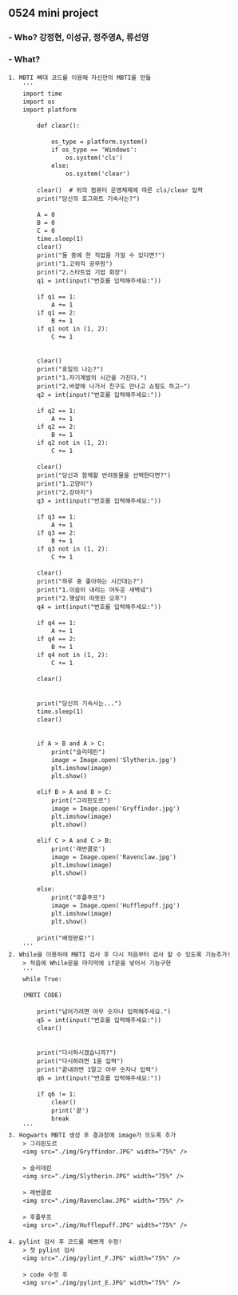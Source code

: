 ## **0524 mini project**
### - Who? 강정현, 이성규, 정주영A, 류선영
### - What?
    1. MBTI 뼈대 코드를 이용해 자신만의 MBTI를 만듦
        '''   
        import time
        import os
        import platform

            def clear():   

                os_type = platform.system()
                if os_type == 'Windows':
                    os.system('cls')   
                else:
                    os.system('clear')

            clear()  # 위의 컴퓨터 운영체제에 따른 cls/clear 입력
            print("당신의 호그와트 기숙사는?")

            A = 0
            B = 0
            C = 0
            time.sleep(1) 
            clear()  
            print("둘 중에 한 직업을 가질 수 있다면?")
            print("1.고위직 공무원")
            print("2.스타트업 기업 회장")
            q1 = int(input("번호를 입력해주세요:"))

            if q1 == 1:  
                A += 1
            if q1 == 2:  
                B += 1
            if q1 not in (1, 2):
                C += 1


            clear()
            print("휴일의 나는?")
            print("1.자기계발의 시간을 가진다.")
            print("2.바깥에 나가서 친구도 만나고 쇼핑도 하고~")
            q2 = int(input("번호를 입력해주세요:"))

            if q2 == 1:
                A += 1
            if q2 == 2:
                B += 1
            if q2 not in (1, 2):
                C += 1

            clear()
            print("당신과 함께할 반려동물을 선택한다면?")
            print("1.고양이")
            print("2.강아지")
            q3 = int(input("번호를 입력해주세요:"))

            if q3 == 1:
                A += 1
            if q3 == 2:
                B += 1
            if q3 not in (1, 2):
                C += 1

            clear()
            print("하루 중 좋아하는 시간대는?")
            print("1.이슬이 내리는 어두운 새벽녘")
            print("2.햇살이 따뜻한 오후")
            q4 = int(input("번호를 입력해주세요:"))

            if q4 == 1:
                A += 1
            if q4 == 2:
                B += 1
            if q4 not in (1, 2):
                C += 1

            clear()


            print("당신의 기숙사는...")
            time.sleep(1)
            clear()


            if A > B and A > C:
                print("슬리데린")
                image = Image.open('Slytherin.jpg')
                plt.imshow(image)
                plt.show()

            elif B > A and B > C:
                print("그리핀도르")
                image = Image.open('Gryffindor.jpg')
                plt.imshow(image)
                plt.show()

            elif C > A and C > B:
                print('래번클로')
                image = Image.open('Ravenclaw.jpg')
                plt.imshow(image)
                plt.show()

            else:
                print("후플푸프")
                image = Image.open('Hufflepuff.jpg')
                plt.imshow(image)
                plt.show()

            print("배정완료!")
        '''
    2. While을 이용하여 MBTI 검사 후 다시 처음부터 검사 할 수 있도록 기능추가!
        > 처음에 While문을 마지막에 if문을 넣어서 기능구현 
        '''
        while True:

        (MBTI CODE)

            print("넘어가려면 아무 숫자나 입력해주세요.")
            q5 = int(input("번호를 입력해주세요:"))
            clear()


            print("다시하시겠습니까?")
            print("다시하려면 1을 입력")
            print("끝내려면 1말고 아무 숫자나 입력")
            q6 = int(input("번호를 입력해주세요:"))

            if q6 != 1:
                clear()
                print('끝')
                break
        '''
    3. Hogwarts MBTI 생성 후 결과창에 image가 뜨도록 추가
        > 그리핀도르
        <img src="./img/Gryffindor.JPG" width="75%" />

        > 슬리데린
        <img src="./img/Slytherin.JPG" width="75%" />

        > 래번클로
        <img src="./img/Ravenclaw.JPG" width="75%" />

        > 후플푸프
        <img src="./img/Hufflepuff.JPG" width="75%" />

    4. pylint 검사 후 코드를 예쁘게 수정!
        > 첫 pylint 검사
        <img src="./img/pylint_F.JPG" width="75%" />

        > code 수정 후
        <img src="./img/pylint_E.JPG" width="75%" />

